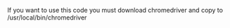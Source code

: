 If you want to use this code you must download chromedriver and copy to /usr/local/bin/chromedriver
